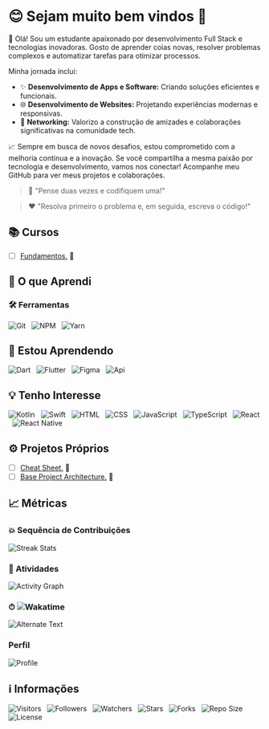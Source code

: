 <!-- Título -->
# &#128522; Sejam muito bem vindos &#128075;

<!-- Descrição -->
&#128075; Olá! Sou um estudante apaixonado por desenvolvimento Full Stack e tecnologias inovadoras. Gosto de aprender coias novas, resolver problemas complexos e automatizar tarefas para otimizar processos.

Minha jornada inclui:

* &#10024; **Desenvolvimento de Apps e Software:** Criando soluções eficientes e funcionais.
* &#127760; **Desenvolvimento de Websites:** Projetando experiências modernas e responsivas.
* &#129309; **Networking:** Valorizo a construção de amizades e colaborações significativas na comunidade tech.

&#128200; Sempre em busca de novos desafios, estou comprometido com a melhoria continua e a inovação. Se você compartilha a mesma paixão por tecnologia e desenvolvimento, vamos nos conectar! Acompanhe meu GitHub para ver meus projetos e colaborações.

<!-- Citações -->
> &#129504; "Pense duas vezes e codifiquem uma!"

> &#10084; "Resolva primeiro o problema e, em seguida, escreva o código!"

<!-- Contatos -->
<!-- ## &#128241; Contatos
<!-- ## <img src="https://media.giphy.com/media/7nXBJW6aiB1Zd6MMcv/giphy.gif" width="30" alt="Contatos"> Contatos

[![Gmail](https://img.shields.io/badge/Gmail-000fff.svg?style=p&logo=Gmail&logoColor=ffffff&labelColor=800080)](mailto:vanderley.1109+github@gmail.com "E-mail")
&nbsp;
[![Telegram](https://img.shields.io/badge/Telegram-000fff.svg?style=p&logo=Telegram&logoColor=ffffff&labelColor=800080)](https://t.me/Devsgeeknerd "Telegram")
&nbsp;
[![WhatsApp](https://img.shields.io/badge/WhatsApp-000fff.svg?style=p&logo=WhatsApp&logoColor=ffffff&labelColor=800080)](https:// "Em breve!")
&nbsp;
[![Website](https://img.shields.io/badge/Website-000fff.svg?style=p&logo=About.me&logoColor=ffffff&labelColor=800080)](https:// "Em breve!") -->

<!-- Rede Sociais -->
<!-- ## &#127760; Redes Sociais

[![LinkedIn](https://img.shields.io/badge/LinkedIn-000fff.svg?style=p&logo=LinkedIn&logoColor=ffffff&labelColor=800080)](https://www.linkedin.com/in/devsgeeknerd "LinkedIn ")
&nbsp;
[![Instagram](https://img.shields.io/badge/Instagram-000fff.svg?style=p&logo=Instagram&logoColor=ffffff&labelColor=800080)](https://instagram.com/Devsgeeknerd "Instagram")
&nbsp;
[![Facebook](https://img.shields.io/badge/Facebook-000fff.svg?style=p&logo=Facebook&logoColor=ffffff&labelColor=800080)](https://facebook.com/Devsgeeknerd "Facebook") -->

<!-- Cursos -->
## &#128218; Cursos

* [ ] [Fundamentos.](https://github.com/Devsgeeknerd/cat-fun) &#128679;
<!-- * [ ] [Front-end.](https://github.com/Devsgeeknerd/cat-fro-end) &#128274; -->
<!-- * [ ] [Back-end.](https://github.com/Devsgeeknerd/cat-bac-end) &#128274; -->
<!-- * [ ] [Bancos de Dados.](https://github.com/Devsgeeknerd/cat-ban-dad) &#128274; -->
<!-- * [ ] [Designer de Interação.](https://github.com/cat-des-int) &#128274; -->
<!-- * [ ] [Mobile.](https://github.com/Devsgeeknerd/cat-mob) &#128274; -->
<!-- * [ ] [Cloud Computing.](https://github.com/Devsgeeknerd/cat-clo-com) &#128274; -->
<!-- * [ ] [DevOps.](https://github.com/Devsgeeknerd/cat-dev-ops) &#128274; -->
<!-- * [ ] [Segurança da Informação.](https://github.com/Devsgeeknerd/cat-seg-inf) &#128274; -->
<!-- * [ ] [Data Science.](https://github.com/Devsgeeknerd/cat-dat-sci) &#128274; -->
<!-- * [ ] [Inteligência Artificial.](https://github.com/Devsgeeknerd/cat-int-art) &#128274; -->
<!-- * [ ] [Internet das Coisas (IoT).](https://github.com/Devsgeeknerd/cat-iot) &#128274; -->
<!-- * [ ] [Freelance.](https://github.com/Devsgeeknerd/cat-fre) &#128274; -->
<!-- * [ ] [Marketing.](https://github.com/Devsgeeknerd/cat-mar) &#128274; -->
<!-- * [ ] [Desenvolvimento Pessoal.](https://github.com/Devsgeeknerd/cat-des-pes) &#128274; -->

<!-- Projetos dos Cursos -->
<!-- ### &#128221; Projetos dos Cursos -->

<!-- Aprendizados -->
## &#129489; O que Aprendi

<!-- Linguagens -->
<!-- ### &#128221; Linguagens -->

<!-- Frameworks -->
<!-- ### &#128230; Frameworks -->

<!-- Bibliotecas -->
<!-- ### &#128230; Bibliotecas -->

<!--  Metodologias -->
<!-- ### &#127919; Metodologias Ágeis -->

<!-- Bancos de Dados -->
<!-- ### &#128202; Bancos de Dados -->

<!-- Ferramentas -->
### &#128736; Ferramentas

![Git](https://img.shields.io/badge/Git-000fff.svg?style=p&logo=Git&logoColor=ffffff&labelColor=800080 "Git")
&nbsp;
![NPM](https://img.shields.io/badge/NPM-000fff.svg?style=p&logo=NPM&logoColor=ffffff&labelColor=800080 "NPM")
&nbsp;
![Yarn](https://img.shields.io/badge/Yarn-000fff.svg?style=p&logo=Yarn&logoColor=ffffff&labelColor=800080 "Yarn")
<!-- &nbsp;
![Visual Studio Code](https://img.shields.io/badge/Visual%20Studio%20Code-000fff.svg?style=p&logoColor=ffffff&labelColor=800080 "Visual Studio Code") -->

<!-- Aprendendo -->
## &#128214; Estou Aprendendo

![Dart](https://img.shields.io/badge/Dart-000fff.svg?styel=p&logo=Dart&logoColor=ffffff&labelColor=800080 "Dart")
&nbsp;
![Flutter](https://img.shields.io/badge/Flutter-000fff.svg?style=p&logo=Flutter&logoColor=ffffff&labelColor=800080)
&nbsp;
![Figma](https://img.shields.io/badge/Figma-000fff.svg?style=p&logo=Figma&logoColor=ffffff&labelColor=800080)
&nbsp;
![Api](https://img.shields.io/badge/RESTFul-Api-000fff.svg?style=p&logoColor=ffffff&labelColor=800080 "Api RESTFul")

<!-- Interesse -->
## &#128161; Tenho Interesse

![Kotlin](https://img.shields.io/badge/Kotlin-000fff.svg?style=p&logo=Kotlin&logoColor=ffffff&labelColor=800080 "Kotlin")
&nbsp;
![Swift](https://img.shields.io/badge/Swift-000fff.svg?style=p&logo=Swift&logoColor=ffffff&labelColor=800080 "Swift")
&nbsp;
![HTML](https://img.shields.io/badge/HTML-000fff.svg?style=p&logo=HTML5&logoColor=ffffff&labelColor=800080 "HTML")
&nbsp;
![CSS](https://img.shields.io/badge/CSS-000fff.svg?style=p&logo=CSS3&logoColor=ffffff&labelColor=800080 "CSS")
&nbsp;
![JavaScript](https://img.shields.io/badge/JavaScript-000fff.svg?style=p&logo=JavaScript&logoColor=ffffff&labelColor=800080 "JavaScript")
&nbsp;
![TypeScript](https://img.shields.io/badge/TypeScript-000fff.svg?style=p&logo=TypeScript&logoColor=ffffff&labelColor=800080 "TypeScript")
&nbsp;
![React](https://img.shields.io/badge/React-000fff.svg?style=p&logo=React&logoColor=ffffff&labelColor=800080 "React")
&nbsp;
![React Native](https://img.shields.io/badge/React%20Native-000fff.svg?style=p&logo=React&logoColor=ffffff&labelColor=800080 "React Native")

<!-- Projetos dos Eventos -->
<!-- ## &#128187; Projetos de Eventos Online -->

<!-- * [ ] [Adote um Pet.](https://github.com/Devsgeeknerd/pro-ado-pet-eve-onl) &#128274; -->
<!-- * [ ] [Bolão da Copa.](https://github.com/Devsgeeknerd/pro-bol-cop-eve-onl) &#128274; -->
<!-- * [ ] [Duo eSports.](https://github.com/Devsgeeknerd/pro-duo-esp-eve-onl) &#128274; -->
<!-- * [ ] [Fifa World Cup — Qatar.](https://github.com/Devsgeeknerd/pro-fif-wor-cup-qat-eve-onl) &#128274; -->
<!-- * [ ] [Habits.](https://github.com/Devsgeeknerd/pro-hab-eve-onl) &#128274; -->
<!-- * [ ] [Mundo Invertido.](https://github.com/Devsgeeknerd/pro-mun-inv-eve-onl) &#128274; -->
<!-- * [ ] [My Teacher.](https://github.com/Devsgeeknerd/pro-my-tea-eve-onl) &#128274; -->
<!-- * [ ] [Na Trave.](https://github.com/Devsgeeknerd/pro-na-tra-eve-onl) &#128274; -->
<!-- * [ ] [Vakinha Burger.](https://github.com/Devsgeeknerd/pro-vak-bur-eve-onl) &#128274; -->

<!-- Projetos Próprios -->
## &#9881; Projetos Próprios

* [ ] [Cheat Sheet.](https://github.com/Devsgeeknerd/pro-che-she-pro) &#128679;
* [ ] [Base Project Architecture.](https://github.com/Devsgeeknerd/pro-bas-pro-arc-pro-pro) &#128679;
<!-- * [ ] [Devs Bot.](https://github.com/Devsgeeknerd/pro-dev-bot-pro) &#128274; -->

<!-- Projetos Clones -->
<!-- ## &#128209; Projetos Clones -->

## &#128200; Métricas

<!-- GitHub -->
<!-- ### &#128202; GitHub -->

<!-- ![Paulo Vanderley GitHub Static](https://github-readme-stats-six-eosin-67.vercel.app/api?username=Devsgeeknerd&show=previews,discussions_started,discussions_answered,prs_merged&show_icons=true&rank_icon=percentile&bg_color=DEG,833AB4,FD1D1D,F56040,FCAF45,BC2A8D&title_color=000000&icon_color=ffffff&text_color=262626&include_all_commits=true&count_private=true&cache_seconds=14400&line_height=30&border_radius=12&border_color=fff000&card_with=600&locale=pt-BR&custom_title=Estatísticas%20de%20Paulo%20Vanderley&text_bold=true&ring_color=FAFAFA&number_format=short "Estatísticas") -->

<!-- Foco -->
### &#128165; Sequência de Contribuições

![Streak Stats](https://github-readme-streak-stats.herokuapp.com/?user=Devsgeeknerd&background=FFD700&stroke=000000&ring=1E90FF&fire=FF4500&currStreakNum=FF0000&currStreakLabel=1E2327&sideNums=2F4F4F&sideLabels=1E90FF&dates=1E2327&locale=pt-br "Sequência de Contribuições")

<!-- Top -->
<!-- ### &#11088; Top Linguagens -->

<!-- ![Top Langs](https://github-readme-stats-six-eosin-67.vercel.app/api/top-langs/?username=Devsgeeknerd&langs_count=20&title_color=1E90FF&bg_color=FAFAFA&text_color=262626&card_width=300&custom_title=Top%20Linguagens&layout=pie "Top Linguagens") -->

<!-- Gráfico de Atividades -->
### &#128197; Atividades

![Activity Graph](https://github-readme-activity-graph.vercel.app/graph?username=Devsgeeknerd&bg_color=FFFFFF&color=1E90FF&line=FFD700&point=FF4500&area=true&area_color=BC2A8D&custom_title=Gráfico%20de%20Atividades%20Diárias "Gráfico de Atividades")

<!-- Wakatime -->
### &#9201; ![Wakatime](https://wakatime.com/badge/user/6e6b48c7-dff5-4c32-98d7-4031bd2a5457.svg?style=default "Wakatime")

![Alternate Text](https://wakatime.com/share/@Devsgeeknerd/77d003db-f2b0-43ab-8038-56c1cb8ccdfd.svg)

<!-- Perfil -->
### Perfil

![Profile](https://github-widgetbox.vercel.app/api/profile?username=Devsgeeknerd&data=followers,repositories,stars&theme=darkmode)

<!-- Informações -->
## &#8505; Informações

![Visitors](https://api.visitorbadge.io/api/visitors?path=Devsgeeknerd%2FDevsgeeknerd&label=Visitantes&labelColor=%23700070&labelStyle=none&countColor=%23000fff&style=plastic&color=%23ffffff "Total de Visitantes")
&nbsp;
![Followers](https://img.shields.io/github/followers/Devsgeeknerd?style=p&label=Seguidores&labelColor=800080&color=000fff "Total de Seguidores")
&nbsp;
![Watchers](https://img.shields.io/github/watchers/Devsgeeknerd/Devsgeeknerd?style=p&label=Observadores&labelColor=800080&color=000fff "Total de Observadores")
&nbsp;
![Stars](https://img.shields.io/github/stars/Devsgeeknerd/Devsgeeknerd?style=p&label=Estrelas&labelColor=800080&color=000fff "Total de Estrelas")
&nbsp;
![Forks](https://img.shields.io/github/forks/Devsgeeknerd/Devsgeeknerd?style=p&label=Bifurcações&labelColor=800080&color=000fff "Total de Bifurcações")
&nbsp;
![Repo Size](https://img.shields.io/github/repo-size/Devsgeeknerd/Devsgeeknerd?style=p&label=Tamanho&labelColor=800080&color=000fff "Tamanho do Repositório")
&nbsp;
![License](https://img.shields.io/github/license/Devsgeeknerd/Devsgeeknerd?style=p&label=Licença&labelColor=800080&color=000fff "Licença do Repositório")
